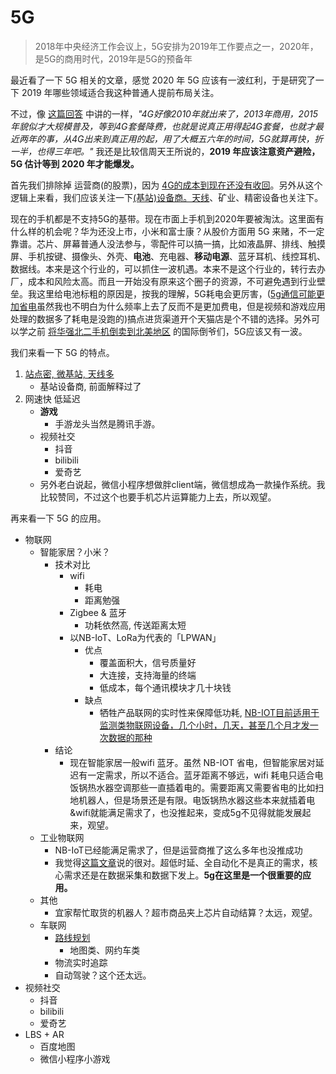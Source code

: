 # 5G

> 2018年中央经济工作会议上，5G安排为2019年工作要点之一，2020年，是5G的商用时代，2019年是5G的预备年

最近看了一下 5G 相关的文章，感觉 2020 年 5G 应该有一波红利，于是研究了一下 2019 年哪些领域适合我这种普通人提前布局关注。

不过，像 [这篇回答](https://www.zhihu.com/question/277435839/answer/437517078) 中讲的一样，_"4G好像2010年就出来了，2013年商用，2015年貌似才大规模普及，等到4G套餐降费，也就是说真正用得起4G套餐，也就才最近两年的事，从4G出来到真正用的起，用了大概五六年的时间，5G就算再快，折一半，也得三年吧。"_ 我还是比较信周天王所说的，__2019 年应该注意资产避险，5G 估计等到 2020 年才能爆发。__

首先我们排除掉 运营商(的股票)，因为 [4G的成本到现在还没有收回](https://zhuanlan.zhihu.com/p/55394445)。另外从这个逻辑上来看，我们应该关注一下[(基站)设备商。天线](https://www.zhihu.com/question/38941313/answer/554603288)、矿业、精密设备也关注下。

现在的手机都是不支持5G的基带。现在市面上手机到2020年要被淘汰。这里面有什么样的机会呢？华为还没上市，小米和富士康？从股价方面用 5G 来赌，不一定靠谱。芯片、屏幕普通人没法参与，零配件可以搞一搞，比如液晶屏、排线、触摸屏、手机按键、摄像头、外壳、__电池__、充电器、__移动电源__、蓝牙耳机、线控耳机、数据线。本来是这个行业的，可以抓住一波机遇。本来不是这个行业的，转行去办厂，成本和风险太高。而且一开始没有原来这个圈子的资源，不可避免遇到行业壁垒。我这里给电池标粗的原因是，按我的理解，5G耗电会更厉害，([5g通信可能更加省电](https://www.zhihu.com/question/28593566/answer/132126627)虽然我也不明白为什么频率上去了反而不是更加费电，但是视频和游戏应用处理的数据多了耗电是没跑的)搞点进货渠道开个天猫店是个不错的选择。另外可以学之前 [将华强北二手机倒卖到北美地区](https://www.zhihu.com/question/56932531/answer/570490131) 的国际倒爷们，5G应该又有一波。

我们来看一下 5G 的特点。

1. [站点密, 微基站, 天线多](https://www.zhihu.com/question/38941313/answer/554603288)
    + 基站设备商, 前面解释过了
2. 网速快 低延迟
    * __游戏__
        - 手游龙头当然是腾讯手游。
    * 视频社交
        - 抖音
        - bilibili
        - 爱奇艺
    * 另外老白说起，微信小程序想做胖client端，微信想成為一款操作系统。我比较赞同，不过这个也要手机芯片运算能力上去，所以观望。

再来看一下 5G 的应用。

* 物联网
    - 智能家居？小米？
        + 技术对比
            * wifi
                - 耗电
                - 距离勉强
            * Zigbee & 蓝牙
                - 功耗依然高, 传送距离太短
            * 以NB-IoT、LoRa为代表的「LPWAN」
                - 优点
                    + 覆盖面积大，信号质量好
                    + 大连接，支持海量的终端
                    + 低成本，每个通讯模块才几十块钱
                - 缺点
                    + 牺牲产品联网的实时性来保障低功耗, [NB-IOT目前适用于监测类物联网设备，几个小时，几天，甚至几个月才发一次数据的那种](https://www.zhihu.com/question/309285115/answer/575657709)
        + 结论
            * 现在智能家居一般wifi 蓝牙。虽然 NB-IOT 省电，但智能家居对延迟有一定需求，所以不适合。蓝牙距离不够远，wifi 耗电只适合电饭锅热水器空调那些一直插着电的。需要距离又需要省电的比如扫地机器人，但是场景还是有限。电饭锅热水器这些本来就插着电&wifi就能满足需求了，也没推起来，变成5g不见得就能发展起来，观望。
    - 工业物联网
        + NB-IoT已经能满足需求了，但是运营商推了这么多年也没推成功
        + 我觉得[这篇文章](https://www.zhihu.com/question/311841996/answer/596564086)说的很对。超低时延、全自动化不是真正的需求，核心需求还是在数据采集和数据下发上。__5g在这里是一个很重要的应用。__
    - 其他
        + 宜家帮忙取货的机器人？超市商品夹上芯片自动结算？太远，观望。
    - 车联网
        + [路线规划](https://www.zhihu.com/question/311841996/answer/596564086)
            * 地图类、网约车类
        + 物流实时追踪
        + 自动驾驶？这个还太远。
* 视频社交
    * 抖音
    * bilibili
    * 爱奇艺
* LBS + AR
    - 百度地图
    - 微信小程序小游戏